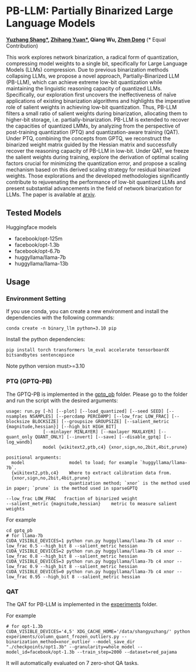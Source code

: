 # PB-LLM: Partially Binarized Large Language Models    
**[Yuzhang Shang*](https://42shawn.github.io/), [Zhihang Yuan*](http://hahnyuan.com/), Qiang Wu, [Zhen Dong](https://dong-zhen.com/)** (* Equal Contribution)     

This work explores network binarization, a radical form of quantization, compressing model weights to a single bit, specifically for Large Language Models (LLMs) compression. 
Due to previous binarization methods collapsing LLMs, we propose a novel approach, Partially-Binarized LLM (PB-LLM), which can achieve extreme low-bit quantization while maintaining the linguistic reasoning capacity of quantized LLMs. 
Specifically, our exploration first uncovers the ineffectiveness of naïve applications of existing binarization algorithms and highlights the imperative role of salient weights in achieving low-bit quantization. 
Thus, PB-LLM filters a small ratio of salient weights during binarization, allocating them to higher-bit storage, i.e. partially-binarization. 
PB-LLM is extended to recover the capacities of quantized LMMs, by analyzing from the perspective of post-training quantization (PTQ) and quantization-aware training (QAT). 
Under PTQ, combining the concepts from GPTQ, we reconstruct the binarized weight matrix guided by the Hessian matrix and successfully recover the reasoning capacity of PB-LLM in low-bit. 
Under QAT, we freeze the salient weights during training, explore the derivation of optimal scaling factors crucial for minimizing the quantization error, and propose a scaling mechanism based on this derived scaling strategy for residual binarized weights. 
Those explorations and the developed methodologies significantly contribute to rejuvenating the performance of low-bit quantized LLMs and present substantial advancements in the field of network binarization for LLMs. 
The paper is available at [arxiv](https://arxiv.org/abs/2310.00034).


## Tested Models

Huggingface models
- facebook/opt-125m
- facebook/opt-1.3b
- facebook/opt-6.7b
- huggyllama/llama-7b
- huggyllama/llama-13b

## Usage

### Environment Setting

If you use conda, you can create a new environment and install the dependencies with the following commands:
```shell
conda create -n binary_llm python=3.10 pip
```

Install the python dependencies:
```shell
pip install torch transformers lm_eval accelerate tensorboardX bitsandbytes sentencepiece
```
Note python version must>=3.10

### PTQ (GPTQ-PB)

The GPTQ-PB is implemented in the [gptq_pb](gptq_pb) folder.
Please go to the folder and run the script with the desired arguments:
```
usage: run.py [-h] [--plot] [--load_quantized] [--seed SEED] [--nsamples NSAMPLES] [--percdamp PERCDAMP] [--low_frac LOW_FRAC] [--blocksize BLOCKSIZE] [--groupsize GROUPSIZE] [--salient_metric {magnitude,hessian}] [--high_bit HIGH_BIT]
              [--minlayer MINLAYER] [--maxlayer MAXLAYER] [--quant_only QUANT_ONLY] [--invert] [--save] [--disable_gptq] [--log_wandb]
              model {wikitext2,ptb,c4} {xnor,sign,no,2bit,4bit,prune}

positional arguments:
  model                 model to load; for example `huggyllama/llama-7b`.
  {wikitext2,ptb,c4}    Where to extract calibration data from.
  {xnor,sign,no,2bit,4bit,prune}
                        quantization method; `xnor` is the method used in paper; `prune` is the method used in sparseGPTQ

--low_frac LOW_FRAC   fraction of binarized weight
--salient_metric {magnitude,hessian}    metric to measure salient weights
```

For example

```shell
cd gptq_pb
# for llama-7b
CUDA_VISIBLE_DEVICES=1 python run.py huggyllama/llama-7b c4 xnor --low_frac 0.5 --high_bit 8 --salient_metric hessian
CUDA_VISIBLE_DEVICES=2 python run.py huggyllama/llama-7b c4 xnor --low_frac 0.8 --high_bit 8 --salient_metric hessian
CUDA_VISIBLE_DEVICES=3 python run.py huggyllama/llama-7b c4 xnor --low_frac 0.9 --high_bit 8 --salient_metric hessian
CUDA_VISIBLE_DEVICES=0 python run.py huggyllama/llama-7b c4 xnor --low_frac 0.95 --high_bit 8 --salient_metric hessian
```

### QAT

The QAT for PB-LLM is implemented in the [experiments](experiments) folder.

For example

```shell
# for opt-1.3b
CUDA_VISIBLE_DEVICES='4,5' XDG_CACHE_HOME='/data/shangyuzhang/' python experiments/column_quant_frozen_outliers.py --binarization_method=xnor_outlier --model_save_dir "./checkpoints/opt1.3b" --granularity=whole_model --model_id=facebook/opt-1.3b --train_step=2000 --dataset=red_pajama
```

It will automatically evaluated on 7 zero-shot QA tasks. 

